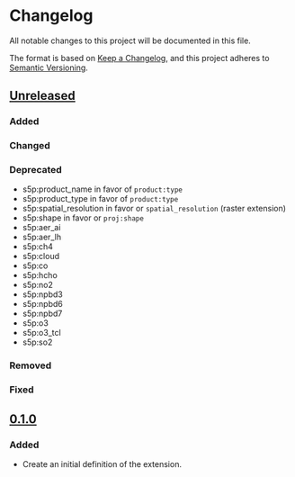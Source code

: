 # Changelog
All notable changes to this project will be documented in this file.

The format is based on [Keep a Changelog](https://keepachangelog.com/en/0.1.0/),
and this project adheres to [Semantic Versioning](https://semver.org/spec/v2.0.0.html).

## [Unreleased]

### Added

### Changed

### Deprecated

- s5p:product_name in favor of `product:type`
- s5p:product_type in favor of `product:type`
- s5p:spatial_resolution in favor or `spatial_resolution` (raster extension)
- s5p:shape in favor or `proj:shape`
- s5p:aer_ai
- s5p:aer_lh
- s5p:ch4
- s5p:cloud
- s5p:co
- s5p:hcho
- s5p:no2
- s5p:npbd3
- s5p:npbd6
- s5p:npbd7
- s5p:o3
- s5p:o3_tcl
- s5p:so2

### Removed

### Fixed

## [0.1.0]

### Added

- Create an initial definition of the extension.

[Unreleased]: <https://github.com/stac-extensions/sentinel-5p/compare/v0.1.0...HEAD>
[0.1.0]: <https://github.com/stac-extensions/sentinel-5p/tags/v0.1.0>
